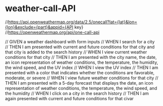 # weather-call-API

//https://api.openweathermap.org/data/2.5/onecall?lat={lat}&lon={lon}&exclude={part}&appid={API key}
//https://openweathermap.org/api/one-call-api

// GIVEN a weather dashboard with form inputs
// WHEN I search for a city
// THEN I am presented with current and future conditions for that city and that city is added to the search history
// WHEN I view current weather conditions for that city
// THEN I am presented with the city name, the date, an icon representation of weather conditions, the temperature, the humidity, the wind speed, and the UV index
// WHEN I view the UV index
// THEN I am presented with a color that indicates whether the conditions are favorable, moderate, or severe
// WHEN I view future weather conditions for that city
// THEN I am presented with a 5-day forecast that displays the date, an icon representation of weather conditions, the temperature, the wind speed, and the humidity
// WHEN I click on a city in the search history
// THEN I am again presented with current and future conditions for that civar
